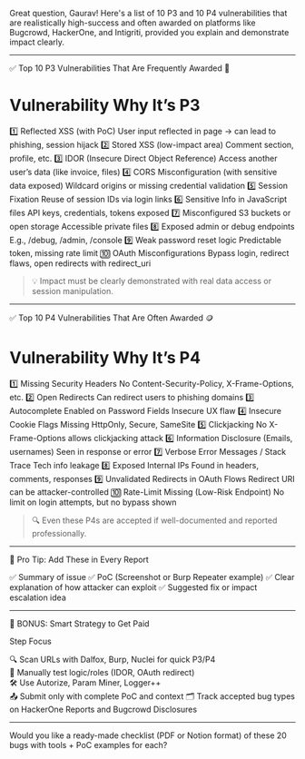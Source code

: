 
Great question, Gaurav! Here's a list of 10 P3 and 10 P4 vulnerabilities that are realistically high-success and often awarded on platforms like Bugcrowd, HackerOne, and Intigriti, provided you explain and demonstrate impact clearly.


---

✅ Top 10 P3 Vulnerabilities That Are Frequently Awarded 💸

#	Vulnerability	Why It’s P3

1️⃣	Reflected XSS (with PoC)	User input reflected in page → can lead to phishing, session hijack
2️⃣	Stored XSS (low-impact area)	Comment section, profile, etc.
3️⃣	IDOR (Insecure Direct Object Reference)	Access another user’s data (like invoice, files)
4️⃣	CORS Misconfiguration (with sensitive data exposed)	Wildcard origins or missing credential validation
5️⃣	Session Fixation	Reuse of session IDs via login links
6️⃣	Sensitive Info in JavaScript files	API keys, credentials, tokens exposed
7️⃣	Misconfigured S3 buckets or open storage	Accessible private files
8️⃣	Exposed admin or debug endpoints	E.g., /debug, /admin, /console
9️⃣	Weak password reset logic	Predictable token, missing rate limit
🔟	OAuth Misconfigurations	Bypass login, redirect flaws, open redirects with redirect_uri


> 💡 Impact must be clearly demonstrated with real data access or session manipulation.




---

✅ Top 10 P4 Vulnerabilities That Are Often Awarded 🪙

#	Vulnerability	Why It’s P4

1️⃣	Missing Security Headers	No Content-Security-Policy, X-Frame-Options, etc.
2️⃣	Open Redirects	Can redirect users to phishing domains
3️⃣	Autocomplete Enabled on Password Fields	Insecure UX flaw
4️⃣	Insecure Cookie Flags	Missing HttpOnly, Secure, SameSite
5️⃣	Clickjacking	No X-Frame-Options allows clickjacking attack
6️⃣	Information Disclosure (Emails, usernames)	Seen in response or error
7️⃣	Verbose Error Messages / Stack Trace	Tech info leakage
8️⃣	Exposed Internal IPs	Found in headers, comments, responses
9️⃣	Unvalidated Redirects in OAuth Flows	Redirect URI can be attacker-controlled
🔟	Rate-Limit Missing (Low-Risk Endpoint)	No limit on login attempts, but no bypass shown


> 🔍 Even these P4s are accepted if well-documented and reported professionally.




---

📌 Pro Tip: Add These in Every Report

✅ Summary of issue
✅ PoC (Screenshot or Burp Repeater example)
✅ Clear explanation of how attacker can exploit
✅ Suggested fix or impact escalation idea


---

🚀 BONUS: Smart Strategy to Get Paid

Step	Focus

🔍 Scan URLs with Dalfox, Burp, Nuclei for quick P3/P4	
🧠 Manually test logic/roles (IDOR, OAuth redirect)	
🛠️ Use Autorize, Param Miner, Logger++	
📤 Submit only with complete PoC and context	
🗂 Track accepted bug types on HackerOne Reports and Bugcrowd Disclosures	



---

Would you like a ready-made checklist (PDF or Notion format) of these 20 bugs with tools + PoC examples for each?

